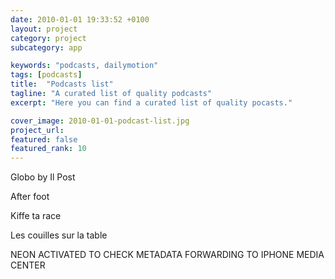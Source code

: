```yaml
---
date: 2010-01-01 19:33:52 +0100
layout: project
category: project
subcategory: app

keywords: "podcasts, dailymotion"
tags: [podcasts]
title:  "Podcasts list"
tagline: "A curated list of quality podcasts"
excerpt: "Here you can find a curated list of quality pocasts."

cover_image: 2010-01-01-podcast-list.jpg
project_url: 
featured: false
featured_rank: 10
---
```


Globo by Il Post

<div class="video-wrapper">
  <script src="https://geo.dailymotion.com/player/xbqd7.js" data-video="kA8AiAmNd3Vc00yJrM8"></script>
</div>

After foot

<div class="video-wrapper">
  <script src="https://geo.dailymotion.com/player/xbqd7.js" data-video="k7EJc9bLb71EStyKE6B"></script>
</div>

Kiffe ta race

<div class="video-wrapper">
  <script src="https://geo.dailymotion.com/player/xbqd7.js" data-video="k5sFzZu6Kz4L0AyKFhM"></script>
</div>

Les couilles sur la table

<div class="video-wrapper">
  <script src="https://geo.dailymotion.com/player/xbqd7.js" data-video="k3AvEn6emMiHUZyKFjr"></script>
</div>


NEON ACTIVATED TO CHECK METADATA FORWARDING TO IPHONE MEDIA CENTER

<div class="video-wrapper">
  <script src="https://geo.dailymotion.com/player/xbqd7.js" data-params="GK_PV5_PHOTON=0" data-video="k3AvEn6emMiHUZyKFjr"></script>
</div>